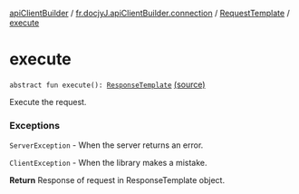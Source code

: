 [apiClientBuilder](../../index.md) / [fr.docjyJ.apiClientBuilder.connection](../index.md) / [RequestTemplate](index.md) / [execute](./execute.md)

# execute

`abstract fun execute(): `[`ResponseTemplate`](../-response-template.md) [(source)](https://github.com/docjyj/apiClientBuilder/tree/master/src/main/kotlin/fr.docjyJ.apiClientBuilder/connection/RequestTemplate.kt#L18)

Execute the request.

### Exceptions

`ServerException` - When the server returns an error.

`ClientException` - When the library makes a mistake.

**Return**
Response of request in ResponseTemplate object.

